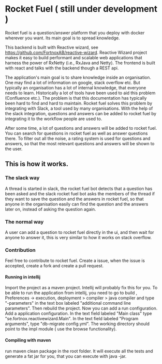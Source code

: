 # Rocket Fuel ( still under development )
Rocket fuel is a question/answer platform that you deploy with docker wherever you want. Its main goal is to spread knowledge.

This backend is built with Reactive wizard, see https://github.com/FortnoxAB/reactive-wizard. Reactive Wizard project makes it easy to build performant and scalable web applications that harness the power of RxNetty (i.e., RxJava and Netty). The frontend is built with react and talks with the backend though a REST api. 

The application's main goal is to share knowledge inside an organisation. One may find a lot of information on google, stack overflow etc. But typically an organisation has a lot of internal knowledge, that everyone needs to learn. Historically a lot of tools have been used to aid this problem (Confluence etc.). The problem is that this documentation has typically been hard to find and hard to maintain. Rocket fuel solves this problem by integrating with Slack, a tool used by many organisations. With the help of the slack integration, questions and answers can be added to rocket fuel by integrating it to the workflow people are used to. 

After some time, a lot of questions and answers will be added to rocket fuel. You can search for questions in rocket fuel as well as answer questions there. To filter out all the noise, a rating system is used for questions and answers, so that the most relevant questions and answers will be shown to the user.

## This is how it works. 

### The slack way

A thread is started in slack, the rocket fuel bot detects that a question has been asked and the slack rocket fuel bot asks the members of the thread if they want to save the question and the answers in rocket fuel, so that anyone in the organisation easily can find the question and the answers later on, instead of asking the question again. 

### The normal way
A user can add a question to rocket fuel directly in the ui, and then wait for anyone to answer it, this is very similar to how it works on stack overflow. 


### Contribution

Feel free to contribute to rocket fuel. Create a issue, when the issue is accepted, create a fork and create a pull request. 

#### Running in intellij

Import the project as a maven project. Intellij will probably fix this for you. To be able to run the application from intellij, you need to go to build , Preferences -> execution, deployment > compiler  > java compiler and type "-parameters" in the text box labeled "additional command line parameters". Then rebuild the project. Now you can add a run configuration. Add a application configuration. In the text field labeled "Main class" type "se.fortnox.reactivewizard.Main". In the text field labeled "Program arguments", type "db-migrate config.yml". The working directory should point to the impl module ( use the browse functionality).    

#### Compiling with maven
run maven clean package in the root folder. It will execute all the tests and generate a fat jar for you, that you can execute with java -jar.


